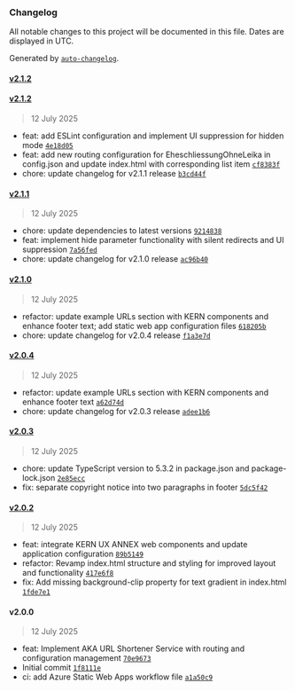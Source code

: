 ### Changelog

All notable changes to this project will be documented in this file. Dates are displayed in UTC.

Generated by [`auto-changelog`](https://github.com/CookPete/auto-changelog).

#### [v2.1.2](https://github.com/AxelWol/aka-service/compare/v2.1.2...v2.1.2)

#### [v2.1.2](https://github.com/AxelWol/aka-service/compare/v2.1.1...v2.1.2)

> 12 July 2025

- feat: add ESLint configuration and implement UI suppression for hidden mode [`4e18d05`](https://github.com/AxelWol/aka-service/commit/4e18d059b528bf82ab75efc31430d662da80ff0f)
- feat: add new routing configuration for EheschliessungOhneLeika in config.json and update index.html with corresponding list item [`cf8383f`](https://github.com/AxelWol/aka-service/commit/cf8383f042ff7461d7f0cef929a39f4f3356f336)
- chore: update changelog for v2.1.1 release [`b3cd44f`](https://github.com/AxelWol/aka-service/commit/b3cd44ffa547206eda729c0b2c52022862515e92)

#### [v2.1.1](https://github.com/AxelWol/aka-service/compare/v2.1.0...v2.1.1)

> 12 July 2025

- chore: update dependencies to latest versions [`9214838`](https://github.com/AxelWol/aka-service/commit/92148383a7fc146556ae8138d3b2dc749e06744c)
- feat: implement hide parameter functionality with silent redirects and UI suppression [`7a56fed`](https://github.com/AxelWol/aka-service/commit/7a56fed91d537aec184575c4f5263d9b732711c1)
- chore: update changelog for v2.1.0 release [`ac96b40`](https://github.com/AxelWol/aka-service/commit/ac96b4061e71b4a2d88e26162acd18a802265cbb)

#### [v2.1.0](https://github.com/AxelWol/aka-service/compare/v2.0.4...v2.1.0)

> 12 July 2025

- refactor: update example URLs section with KERN components and enhance footer text; add static web app configuration files [`618205b`](https://github.com/AxelWol/aka-service/commit/618205bd0aa32e73b62a1bf4cd35b43655ff725a)
- chore: update changelog for v2.0.4 release [`f1a3e7d`](https://github.com/AxelWol/aka-service/commit/f1a3e7df1cb99fa7ce3bcbaffb98f1a5f24480e8)

#### [v2.0.4](https://github.com/AxelWol/aka-service/compare/v2.0.3...v2.0.4)

> 12 July 2025

- refactor: update example URLs section with KERN components and enhance footer text [`a62d74d`](https://github.com/AxelWol/aka-service/commit/a62d74d7f33bfb0f1daca97202bd1d7405688590)
- chore: update changelog for v2.0.3 release [`adee1b6`](https://github.com/AxelWol/aka-service/commit/adee1b6557714fd7be7ac78c37ecef257acdf75a)

#### [v2.0.3](https://github.com/AxelWol/aka-service/compare/v2.0.2...v2.0.3)

> 12 July 2025

- chore: update TypeScript version to 5.3.2 in package.json and package-lock.json [`2e85ecc`](https://github.com/AxelWol/aka-service/commit/2e85ecce7a4fd8a3096fe0a26af7ee2b151576a5)
- fix: separate copyright notice into two paragraphs in footer [`5dc5f42`](https://github.com/AxelWol/aka-service/commit/5dc5f42b5312163670559d022dcc701cd5731faf)

#### [v2.0.2](https://github.com/AxelWol/aka-service/compare/v2.0.0...v2.0.2)

> 12 July 2025

- feat: integrate KERN UX ANNEX web components and update application configuration [`89b5149`](https://github.com/AxelWol/aka-service/commit/89b51494dec0b3e3951897c803883e1465fba5c7)
- refactor: Revamp index.html structure and styling for improved layout and functionality [`417e6f8`](https://github.com/AxelWol/aka-service/commit/417e6f8af5cb41bedb91bd8e9cc03e116888f955)
- fix: Add missing background-clip property for text gradient in index.html [`1fde7e1`](https://github.com/AxelWol/aka-service/commit/1fde7e11cd37589c44080c03128d9f3f35b6e452)

#### v2.0.0

> 12 July 2025

- feat: Implement AKA URL Shortener Service with routing and configuration management [`70e9673`](https://github.com/AxelWol/aka-service/commit/70e967325a2edf0d7730e2107f05f1743d14acaa)
- Initial commit [`1f8111e`](https://github.com/AxelWol/aka-service/commit/1f8111edef745c2b5c12354e87ffd31ff0e9c56f)
- ci: add Azure Static Web Apps workflow file [`a1a50c9`](https://github.com/AxelWol/aka-service/commit/a1a50c94a057aa74803dc2df03ce4cf506154b11)
